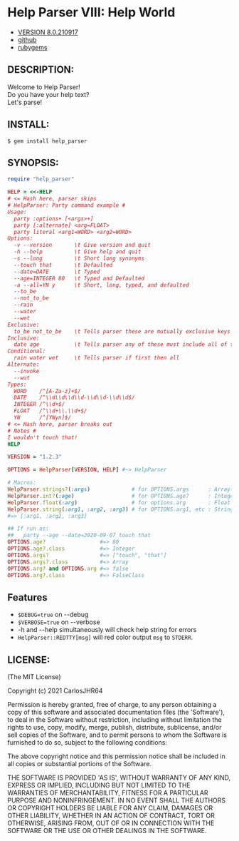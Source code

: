 # Help Parser VIII: Help World

* [VERSION 8.0.210917](https://github.com/carlosjhr64/Ruby-HelpParser/releases)
* [github](https://www.github.com/carlosjhr64/Ruby-HelpParser)
* [rubygems](https://rubygems.org/gems/help_parser)

## DESCRIPTION:

Welcome to Help Parser!  
Do you have your help text?  
Let's parse!

## INSTALL:

```console
$ gem install help_parser
```

## SYNOPSIS:
<!-- The following PREVIEW has been approved for ALL PROGRAMMERS by CarlosJHR64.
For the README validator that checks against me lying....
```ruby
unless File.basename($PROGRAM_NAME) == 'party'
  # For example's sake say
  $PROGRAM_NAME = 'party'
  # and ARGV is
  ARGV.concat ["-\-age", "-\-date=2020-09-07", 'touch', 'that']
  # and proceed as if run as:
  #     awesome -\-name=Doe -\-value  a b c
end
```
The following gem has been rated
| M | Mature |
-->

```ruby
require "help_parser"

HELP = <<-HELP
# <= Hash here, parser skips
# HelpParser: Party command example #
Usage:
  party :options+ [<args>+]
  party [:alternate] <arg=FLOAT>
  party literal <arg1=WORD> <arg2=WORD>
Options:
  -v --version       \t Give version and quit
  -h --help          \t Give help and quit
  -s --long          \t Short long synonyms
  --touch that       \t Defaulted
  --date=DATE        \t Typed
  --age=INTEGER 80   \t Typed and Defaulted
  -a --all=YN y      \t Short, long, typed, and defaulted
  --to_be
  --not_to_be
  --rain
  --water
  --wet
Exclusive:
  to_be not_to_be    \t Tells parser these are mutually exclusive keys
Inclusive:
  date age           \t Tells parser any of these must include all of these
Conditional:
  rain water wet     \t Tells parser if first then all
Alternate:
  --invoke
  --wut
Types:
  WORD    /^[A-Za-z]+$/
  DATE    /^\\d\\d\\d\\d-\\d\\d-\\d\\d$/
  INTEGER /^\\d+$/
  FLOAT   /^\\d+\\.\\d+$/
  YN      /^[YNyn]$/
# <= Hash here, parser breaks out
# Notes #
I wouldn't touch that!
HELP

VERSION = "1.2.3"

OPTIONS = HelpParser[VERSION, HELP] #~> HelpParser

# Macros:
HelpParser.strings?(:args)             # for OPTIONS.args      : Array(String) | Nil
HelpParser.int?(:age)                  # for OPTIONS.age?      : Integer | Nil
HelpParser.float(:arg)                 # for options.arg       : Float
HelpParser.string(:arg1, :arg2, :arg3) # for OPTIONS.arg1, etc : String
#=> [:arg1, :arg2, :arg3]

## If run as:
##   party --age --date=2020-09-07 touch that
OPTIONS.age?                 #=> 80
OPTIONS.age?.class           #=> Integer
OPTIONS.args?                #=> ["touch", "that"]
OPTIONS.args?.class          #=> Array
OPTIONS.arg? and OPTIONS.arg #=> false
OPTIONS.arg?.class           #=> FalseClass
```

## Features

* `$DEBUG=true` on --debug
* `$VERBOSE=true` on --verbose
* -h and --help simultaneously will check help string for errors
* `HelpParser::REDTTY[msg]` will red color output `msg` to `STDERR`.

## LICENSE:

(The MIT License)

Copyright (c) 2021 CarlosJHR64

Permission is hereby granted, free of charge, to any person obtaining
a copy of this software and associated documentation files (the
'Software'), to deal in the Software without restriction, including
without limitation the rights to use, copy, modify, merge, publish,
distribute, sublicense, and/or sell copies of the Software, and to
permit persons to whom the Software is furnished to do so, subject to
the following conditions:

The above copyright notice and this permission notice shall be
included in all copies or substantial portions of the Software.

THE SOFTWARE IS PROVIDED 'AS IS', WITHOUT WARRANTY OF ANY KIND,
EXPRESS OR IMPLIED, INCLUDING BUT NOT LIMITED TO THE WARRANTIES OF
MERCHANTABILITY, FITNESS FOR A PARTICULAR PURPOSE AND NONINFRINGEMENT.
IN NO EVENT SHALL THE AUTHORS OR COPYRIGHT HOLDERS BE LIABLE FOR ANY
CLAIM, DAMAGES OR OTHER LIABILITY, WHETHER IN AN ACTION OF CONTRACT,
TORT OR OTHERWISE, ARISING FROM, OUT OF OR IN CONNECTION WITH THE
SOFTWARE OR THE USE OR OTHER DEALINGS IN THE SOFTWARE.
